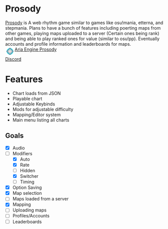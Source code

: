 # Prosody
[Prosody](https://github.com/Crypto-Path/Aria-Engine-Prosody) is A web rhythm game similar to games like osu!mania, etterna, and stepmania. Plans to have a bunch of features including poerting maps from other games, playing maps uploaded to a server (Certain ones being rank) and being able to play ranked ones for value (similar to osu!pp). Eventually accounts and profile information and leaderboards for maps.<br>
<img style="float: left; image-rendering: pixelated; width: 30px" src="Sprites/Icon.png">
<a style="float:left">[Aria Engine Prosody](http://cyphemercury.online/Aria-Engine-Prosody/)</a> </br>

[Discord](https://discord.gg/ajWJNUHFq7)

# Features
 + Chart loads from JSON
 + Playable chart
 + Adjustable Keybinds
 + Mods for adjustable difficulty
 + Mapping/Editor system
 + Main menu listing all charts

## Goals
 - [x] Audio
 - [ ] Modifiers
   - [x] Auto
   - [x] Rate
   - [ ] Hidden
   - [x] Switcher
   - [ ] Timing
 - [x] Option Saving
 - [x] Map selection
 - [ ] Maps loaded from a server 
 - [x] Mapping 
 - [ ] Uploading maps
 - [ ] Profiles/Accounts
 - [ ] Leaderboards

